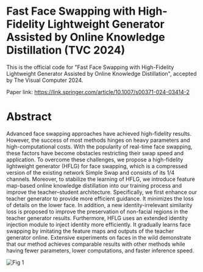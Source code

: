 # Fast Face Swapping with High-Fidelity Lightweight Generator Assisted by Online Knowledge Distillation (TVC 2024)

This is the official code for "Fast Face Swapping with High-Fidelity Lightweight Generator Assisted by Online Knowledge Distillation", accepted by The Visual Computer 2024.

Paper link: https://link.springer.com/article/10.1007/s00371-024-03414-2

# Abstract
Advanced face swapping approaches have achieved high-fidelity results. However, the success of most methods hinges on heavy parameters and high-computational costs. With the popularity of real-time face swapping, these factors have become obstacles restricting their swap speed and application. To overcome these challenges, we propose a high-fidelity lightweight generator (HFLG) for face swapping, which is a compressed version of the existing network Simple Swap and consists of its 1/4 channels. Moreover, to stabilize the learning of HFLG, we introduce feature map-based online knowledge distillation into our training process and improve the teacher–student architecture. Specifically, we first enhance our teacher generator to provide more efficient guidance. It minimizes the loss of details on the lower face. In addition, a new identity-irrelevant similarity loss is proposed to improve the preservation of non-facial regions in the teacher generator results. Furthermore, HFLG uses an extended identity injection module to inject identity more efficiently. It gradually learns face swapping by imitating the feature maps and outputs of the teacher generator online. Extensive experiments on faces in the wild demonstrate that our method achieves comparable results with other methods while having fewer parameters, lower computations, and faster inference speed.

![Fig 1](https://github.com/EifelTing/HFLFS/blob/main/Fig%201.svg)
